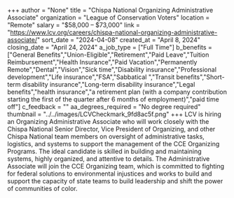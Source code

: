 +++
author = "None"
title = "Chispa National Organizing Administrative Associate"
organization = "League of Conservation Voters"
location = "Remote"
salary = "$58,000 – $73,000"
link = "https://www.lcv.org/careers/chispa-national-organizing-administrative-associate/"
sort_date = "2024-04-08"
created_at = "April 8, 2024"
closing_date = "April 24, 2024"
a_job_type = ["Full Time"]
b_benefits = ["General Benefits","Union-Eligible","Retirement","Paid Leave","Tuition Reimbursement","Health Insurance","Paid Vacation","Permanently Remote","Dental","Vision","Sick time","Disability insurance","Professional development","Life insurance","FSA","Sabbatical ","Transit benefits","Short-term disability insurance","Long-term disability insurance","Legal benefits","health insurance","a retirement plan (with a company contribution starting the first of the quarter after 6 months of employment)","paid time off"]
c_feedback = ""
aa_degrees_required = "No degree required"
thumbnail = "../../images/LCVCheckmark_9fd8ac5f.png"
+++
LCV is hiring an Organizing Administrative Associate who will work closely with the Chispa National Senior Director, Vice President of Organizing, and other Chispa National team members on oversight of administrative tasks, logistics, and systems to support the management of the CCE Organizing Programs. The ideal candidate is skilled in building and maintaining systems, highly organized, and attentive to details. The Administrative Associate will join the CCE Organizing team, which is committed to fighting for federal solutions to environmental injustices and works to build and support the capacity of state teams to build leadership and shift the power of communities of color.